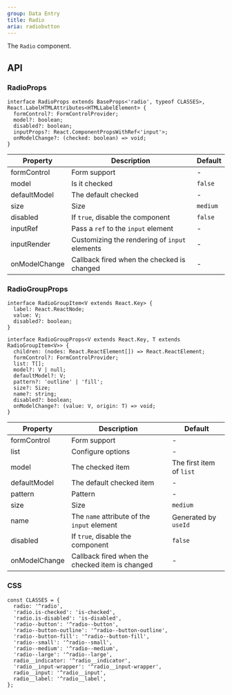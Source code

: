 ```yaml
---
group: Data Entry
title: Radio
aria: radiobutton
---
```


The `Radio` component.

## API

### RadioProps

```tsx
interface RadioProps extends BaseProps<'radio', typeof CLASSES>, React.LabelHTMLAttributes<HTMLLabelElement> {
  formControl?: FormControlProvider;
  model?: boolean;
  disabled?: boolean;
  inputProps?: React.ComponentPropsWithRef<'input'>;
  onModelChange?: (checked: boolean) => void;
}
```

<!-- prettier-ignore-start -->
| Property | Description | Default |
| --- | --- | --- |
| formControl | Form support | - |
| model | Is it checked | `false` |
| defaultModel | The default checked | - |
| size | Size | `medium` |
| disabled | If `true`, disable the component | `false` |
| inputRef | Pass a `ref` to the `input` element | - |
| inputRender | Customizing the rendering of `input` elements | - |
| onModelChange | Callback fired when the checked is changed | - |
<!-- prettier-ignore-end -->

### RadioGroupProps

```tsx
interface RadioGroupItem<V extends React.Key> {
  label: React.ReactNode;
  value: V;
  disabled?: boolean;
}

interface RadioGroupProps<V extends React.Key, T extends RadioGroupItem<V>> {
  children: (nodes: React.ReactElement[]) => React.ReactElement;
  formControl?: FormControlProvider;
  list: T[];
  model?: V | null;
  defaultModel?: V;
  pattern?: 'outline' | 'fill';
  size?: Size;
  name?: string;
  disabled?: boolean;
  onModelChange?: (value: V, origin: T) => void;
}
```

<!-- prettier-ignore-start -->
| Property | Description | Default |
| --- | --- | --- |
| formControl | Form support | - |
| list | Configure options | - |
| model | The checked item | The first item of `list` |
| defaultModel | The default checked item | - |
| pattern | Pattern | - |
| size | Size | `medium` |
| name | The `name` attribute of the `input` element | Generated by `useId` |
| disabled | If `true`, disable the component | `false` |
| onModelChange | Callback fired when the checked item is changed | - |
<!-- prettier-ignore-end -->

### CSS

```tsx
const CLASSES = {
  radio: '^radio',
  'radio.is-checked': 'is-checked',
  'radio.is-disabled': 'is-disabled',
  'radio--button': '^radio--button',
  'radio--button-outline': '^radio--button-outline',
  'radio--button-fill': '^radio--button-fill',
  'radio--small': '^radio--small',
  'radio--medium': '^radio--medium',
  'radio--large': '^radio--large',
  radio__indicator: '^radio__indicator',
  'radio__input-wrapper': '^radio__input-wrapper',
  radio__input: '^radio__input',
  radio__label: '^radio__label',
};
```
